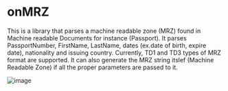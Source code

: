 # onMRZ
This is a library that parses a machine readable zone (MRZ) found in Machine readable Documents for instance (Passport).
It parses PassportNumber, FirstName, LastName, dates (ex.date of birth, expire date), nationality and issuing country.
Currently, TD1 and TD3 types of MRZ format are supported.
It can also generate the MRZ string itslef (Machine Readable Zone) if all the proper parameters are passed to it.


![image](https://user-images.githubusercontent.com/9623964/40993748-40a626e6-68af-11e8-8af7-714ac46944bb.png)

